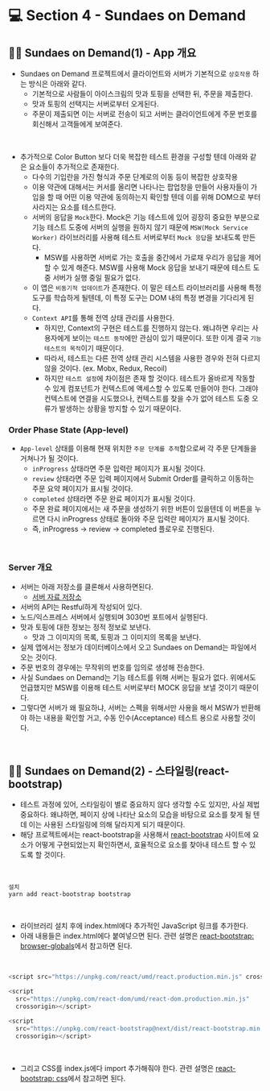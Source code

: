 # 💻 Section 4 - Sundaes on Demand

## 🧑‍💻 Sundaes on Demand(1) - App 개요

- Sundaes on Demand 프로젝트에서 클라이언트와 서버가 기본적으로 `상호작용` 하는 방식은 아래와 같다.
  - 기본적으로 사람들이 아이스크림의 맛과 토핑을 선택한 뒤, 주문을 제출한다.
  - 맛과 토핑의 선택지는 서버로부터 오게된다.
  - 주문이 제출되면 이는 서버로 전송이 되고 서버는 클라이언트에게 주문 번호를 회신해서 고객들에게 보여준다.

<br />

- 추가적으로 Color Button 보다 더욱 복잡한 테스트 환경을 구성할 텐데 아래와 같은 요소들이 추가적으로 존재한다.
  - 다수의 기입란을 가진 형식과 주문 단계로의 이동 등이 복잡한 상호작용
  - 이용 약관에 대해서는 커서를 올리면 나타나는 팝업창을 만들어 사용자들이 가입을 할 때 어떤 이용 약관에 동의하는지 확인할 텐데 이를 위해 DOM으로 부터 사라지는 요소를 테스트한다.
  - 서버의 응답을 `Mock`한다. Mock은 기능 테스트에 있어 굉장히 중요한 부분으로 기능 테스트 도중에 서버의 실행을 원하지 않기 때문에 `MSW(Mock Service Worker)` 라이브러리를 사용해 테스트 서버로부터 `Mock 응답`을 보내도록 만든다.
    - MSW를 사용하면 서버로 가는 호출을 중간에서 가로채 우리가 응답을 제어할 수 있게 해준다. MSW를 사용해 Mock 응답을 보내기 때문에 테스트 도중 서버가 실행 중일 필요가 없다.
  - 이 앱은 `비동기적 업데이트`가 존재한다. 이 말은 테스트 라이브러리를 사용해 특정 도구를 학습하게 될텐데, 이 특정 도구는 DOM 내의 특정 변경을 기다리게 된다.
  - `Context API`를 통해 전역 상태 관리를 사용한다.
    - 하지만, Context의 구현은 테스트를 진행하지 않는다. 왜냐하면 우리는 사용자에게 보이는 `테스트 동작`에만 관심이 있기 때문이다. 또한 이게 결국 `기능 테스트의 목적`이기 때문이다.
    - 따라서, 테스트는 다른 전역 상태 관리 시스템을 사용한 경우와 전혀 다르지 않을 것이다. (ex. Mobx, Redux, Recoil)
    - 하지만 `테스트 설정`에 차이점은 존재 할 것이다. 테스트가 올바르게 작동할 수 있게 컴포넌트가 컨텍스트에 액세스할 수 있도록 만들어야 한다. 그래야 컨텍스트에 연결을 시도했으나, 컨텍스트를 찾을 수가 없어 테스트 도중 오류가 발생하는 상황을 방지할 수 있기 때문이다.

### Order Phase State (App-level)

- `App-level` 상태를 이용해 현재 위치한 `주문 단계를 추적`함으로써 각 주문 단계들을 거쳐나가 될 것이다.
  - `inProgress` 상태라면 주문 입력란 페이지가 표시될 것이다.
  - `review` 상태라면 주문 입력 페이지에서 Submit Order를 클릭하고 이동하는 주문 요약 페이지가 표시될 것이다.
  - `completed` 상태라면 주문 완료 페이지가 표시될 것이다.
  - 주문 완료 페이지에서는 새 주문을 생성하기 위한 버튼이 있을텐데 이 버튼을 누르면 다시 inProgress 상태로 돌아와 주문 입력란 페이지가 표시될 것이다.
  - 즉, inProgress -> review -> completed 플로우로 진행된다.

<br />

### Server 개요

- 서버는 아래 저장소를 클론해서 사용하면된다.
  - [서버 자료 저장소](https://github.com/bonnie/udemy-TESTING-LIBRARY/tree/main/sundae-server)
- 서버의 API는 Restful하게 작성되어 있다.
- 노드/익스프레스 서버에서 실행되며 3030번 포트에서 실행된다.
- 맛과 토핑에 대한 정보는 정적 정보로 보낸다.
  - 맛과 그 이미지의 목록, 토핑과 그 이미지의 목록을 보낸다.
- 실제 앱에서는 정보가 데이터베이스에서 오고 Sundaes on Demand는 파일에서 오는 것이다.
- 주문 번호의 경우에는 무작위의 번호를 임의로 생성해 전송한다.
- 사실 Sundaes on Demand는 기능 테스트를 위해 서버는 필요가 없다. 위에서도 언급했지만 MSW를 이용해 테스트 서버로부터 MOCK 응답을 보낼 것이기 때문이다.
- 그렇다면 서버가 왜 필요하냐, 서버는 스펙을 위해서만 사용을 해서 MSW가 반환해야 하는 내용을 확인할 거고, 수동 인수(Acceptance) 테스트 용으로 사용할 것이다.

<br />

## 🧑‍💻 Sundaes on Demand(2) - 스타일링(react-bootstrap)

- 테스트 과정에 있어, 스타일링이 별로 중요하지 않다 생각할 수도 있지만, 사실 제법 중요하다. 왜냐하면, 페이지 상에 나타난 요소의 모습을 바탕으로 요소를 찾게 될 텐데 이는 사용된 스타일링에 의해 달라지게 되기 때문이다.
- 해당 프로젝트에서는 react-bootstrap을 사용해서 [react-bootstrap](https://react-bootstrap.github.io/) 사이트에 요소가 어떻게 구현되었는지 확인하면서, 효율적으로 요소를 찾아내 테스트 할 수 있도록 할 것이다.

<br />

```
설치
yarn add react-bootstrap bootstrap
```

<br />

- 라이브러리 설치 후에 index.html에다 추가적인 JavaScript 링크를 추가한다.
- 아래 내용들은 index.html에다 붙여넣으면 된다. 관련 설명은 [react-bootstrap: browser-globals](https://react-bootstrap.github.io/getting-started/introduction#browser-globals)에서 참고하면 된다.

<br />

```js
<script src="https://unpkg.com/react/umd/react.production.min.js" crossorigin></script>

<script
  src="https://unpkg.com/react-dom/umd/react-dom.production.min.js"
  crossorigin></script>

<script
  src="https://unpkg.com/react-bootstrap@next/dist/react-bootstrap.min.js"
  crossorigin></script>
```

<br />

- 그리고 CSS를 index.js에다 import 추가해줘야 한다. 관련 설명은 [react-bootstrap: css](https://react-bootstrap.github.io/getting-started/introduction#css)에서 참고하면 된다.

<br />
